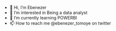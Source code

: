 - 👋 Hi, I’m Ebenezer 
- 👀 I’m interested in Being a data analyst
- 🌱 I’m currently learning POWERBI
- 📫 How to reach me @ebenezer_tomoye on twitter

<!---
N3zzar/N3zzar is a ✨ special ✨ repository because its `README.md` (this file) appears on your GitHub profile.
You can click the Preview link to take a look at your changes.
--->
